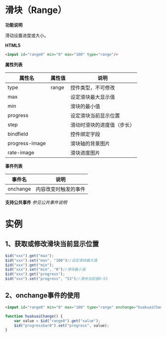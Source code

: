 



# 滑块（Range）

**功能说明**

滑动设置进度或大小。

**HTML5**

```html
<input id="range0" min="0" max="100" type="range"/>
```

**属性列表**

| 属性名 | 属性值 | 说明 |
| ------------ | ------------ | ------------ |
| type | range | 控件类型，不可修改 |
| max |   | 设定滑块最大显示值 |
| min |   | 滑块的最小值 |
| progress |   | 设定滑块当前显示位置 |
| step |   | 滑动时滑块的进度值（步长） |
| bindfield |   | 控件绑定字段 |
| progress-image |   | 滑块轴的背景图片 |
| rate-image |   | 滑块进度图片 |

**事件列表**

| 事件名 | 说明 |
| ------------ | ------------ |
| onchange | 内容改变时触发的事件 |

**支持公共事件**
*参见公共事件说明*

# 实例

## 1、获取或修改滑块当前显示位置
```javascript
$id("xxx").get("max");
$id("xxx").set("max", "100")//设定滑块最大值
$id("xxx").get("min");
$id("xxx").set("min", "0")//滑块最小值
$id("xxx").get("progress");
$id("xxx").set("progress", "53")//滑块当前值0~53
```

## 2、onchange事件的使用
```html
<input id="range0" min="0" max="100" type="range" onchange="huakuaiChange()"/>
```
```javascript
function huakuaiChange() {
	var value = $id("range0").get("value");
	$id("progressbar0").set("progress", value);
}
```

